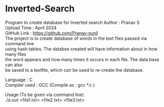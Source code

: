 # Inverted-Search
Program to create database for Inverted search
Author : Pranav S  
Upload Time : April 2024  
GitHub Link : https://github.com/Pranav-sunil  
The project is to create database of words in the text files passed via command line  
using hash tables. The databse created will have information about in how many files  
the word appears and how many times it occurs in each file. The data base can also  
be saved to a textfile, which can be used to re-create the database.  

Language : C  
Compiler used : GCC (Compile as : gcc *.c )  
  
Usage (To be given via command line)  
./a.out <file1.txt> <file2.txt> <file3.txt>  
